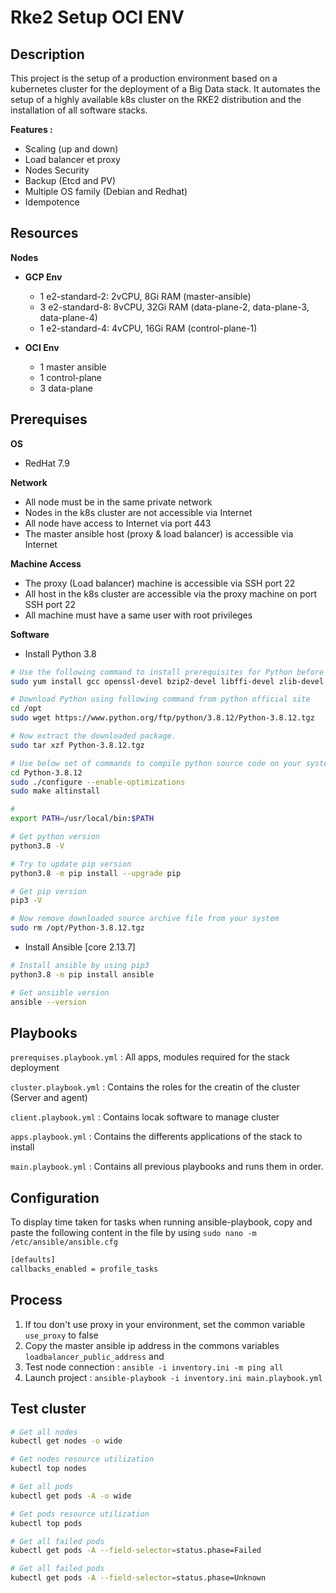 # **Rke2 Setup OCI ENV**

## **Description**

This project is the setup of a production environment based on a kubernetes cluster for the deployment of a Big Data stack. It automates the setup of a highly available k8s cluster on the RKE2 distribution and the installation of all software stacks.

**Features :**

* Scaling (up and down)
* Load balancer et proxy
* Nodes Security
* Backup (Etcd and PV)
* Multiple OS family (Debian and Redhat)
* Idempotence

## **Resources**

**Nodes**

- **GCP Env**

  - 1 e2-standard-2: 2vCPU, 8Gi RAM (master-ansible)
  - 3 e2-standard-8: 8vCPU, 32Gi RAM (data-plane-2, data-plane-3, data-plane-4)
  - 1 e2-standard-4: 4vCPU, 16Gi RAM (control-plane-1)
- **OCI Env**

  - 1 master ansible
  - 1 control-plane
  - 3 data-plane

## **Prerequises**

**OS**

- RedHat 7.9

**Network**

* All node must be in the same private network
* Nodes in the k8s cluster are not accessible via Internet
* All node have access to Internet via port 443
* The master ansible host (proxy & load balancer) is accessible via Internet

**Machine Access**

* The proxy (Load balancer) machine is accessible via SSH port 22
* All host in the k8s cluster are accessible via the proxy machine on port SSH port 22
* All machine must have a same user with root privileges

**Software**

* Install Python 3.8

```bash
# Use the following command to install prerequisites for Python before installing it.
sudo yum install gcc openssl-devel bzip2-devel libffi-devel zlib-devel -y

# Download Python using following command from python official site
cd /opt
sudo wget https://www.python.org/ftp/python/3.8.12/Python-3.8.12.tgz

# Now extract the downloaded package.
sudo tar xzf Python-3.8.12.tgz

# Use below set of commands to compile python source code on your system using altinstall.
cd Python-3.8.12
sudo ./configure --enable-optimizations
sudo make altinstall

# 
export PATH=/usr/local/bin:$PATH

# Get python version
python3.8 -V

# Try to update pip version
python3.8 -m pip install --upgrade pip

# Get pip version
pip3 -V

# Now remove downloaded source archive file from your system
sudo rm /opt/Python-3.8.12.tgz
```

* Install Ansible [core 2.13.7]

```bash
# Install ansible by using pip3
python3.8 -m pip install ansible

# Get ansiible version
ansible --version
```

## **Playbooks**

`prerequises.playbook.yml`  : All apps, modules required for the stack deployment

`cluster.playbook.yml` : Contains the roles for the creatin of the cluster (Server and agent)

`client.playbook.yml` : Contains locak software to manage cluster

`apps.playbook.yml` : Contains the differents applications of the stack to install

`main.playbook.yml` : Contains all previous playbooks and runs them in order.

## **Configuration**

To display time taken for tasks when running ansible-playbook, copy and paste the following content in the file by using `sudo nano -m /etc/ansible/ansible.cfg`

```bash
[defaults]
callbacks_enabled = profile_tasks
```

## **Process**

1. If tou don't use proxy in your environment, set the common variable `use_proxy` to false
2. Copy the master ansible ip address in the commons variables `loadbalancer_public_address` and 
3. Test node connection : `ansible -i inventory.ini -m ping all`
4. Launch project : `ansible-playbook -i inventory.ini main.playbook.yml`

## **Test cluster**

```bash
# Get all nodes
kubectl get nodes -o wide

# Get nodes resource utilization
kubectl top nodes 

# Get all pods
kubectl get pods -A -o wide

# Get pods resource utilization
kubectl top pods 

# Get all failed pods
kubectl get pods -A --field-selector=status.phase=Failed

# Get all failed pods
kubectl get pods -A --field-selector=status.phase=Unknown
```
